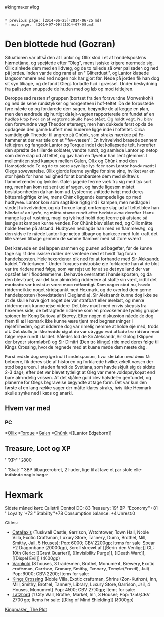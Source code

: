 #kingmaker #log

```ad-info

* previous page: [2014-06-25](2014-06-25.md)
* next page:  [2014-07-09](2014-07-09.md) 
```

# Den blottede hud (Gozran)  
 
Situationen var altså den at Lantor og Ollix stod i et af handelspostens hjørnetårne, og spejdede efter "Oleg", mens issiske krigere nærmede sig. Ollix sinkede dem med en ildvæg, og de to rullede så over palisaden og ned på jorden. Inden var de dog ramt af en ''Glitterdust'', og Lantor klatrede langsommmere ned end nogen nok har gjort før. Nede på jorden fik han dog sit syn tilbage, og de fandt Olegs forladte hud i græsset. Under beskydning fra palisaden snuppede de huden med og løb op mod teltlejren.
Deroppe sad resten af gruppen (bortset fra den forsvundne Morwenkohl) og nød de sene rundstykker og morgenteen i hof-teltet. Da de forpustede fyre nåede op og forklarede dem sagen, begyndte de at lægge en plan, men den ændrede sig hurtigt da lejr-vagten rapporterede om fundet af en hudløs krop hvor en af vagterne skulle have stået. Og holdt vagt. Nu blev den forsvundne vagt Theodor eftersøgt, men han dukkede først op da de opdagede den gamle kuffert med huderne ligge inde i hofteltet. Cirka samtidig gik Theodor til angreb på Chûnk, som straks mærkde på Fe-hammer at der var tale om et ''fey-væsen''. En hvirvelvind brasede gennem teltlejren, og fangede Lantor og Torque inde i det kollapsede telt, hvorefter den spredte de tililende soldater, vendte rundt, og samlede Lantor op netop som dene slap ud af teltet, og gav ham en flyvetur han sent glemmer. I mellemtiden stod kampen mellem Galen, Ollix og Chûnk mod den Hamstjælende Fe og de to sære usynlige lys-feer som Lantor havde mødt i Olegs soveværelse. Ollix gjorde feerne synlige for sine øjne, hvilket var en stor hjælp for hans mulighed for at bombardere dem med skiftevis flammehænder og lynkiler. Galen jagede feerne væk fra sig med tyk sort røg, men han kom ret sent ud af røgen, og havde ligesom mistet beslutsomheden da han kom ud. Lysfeerne snittede ivrigt med deres bittesmå giftige knive, mens Chûnk liggende kæmpede lige op med hudtyven. Lantor kom som sagt ikke rigtig ind i kampen, men nedlagde i stedet hvirvelvinden, og da Torque langt om længe slap ud af teltet blev han blindet af en lysfe, og måtte stavre rundt efter bedste evne derefter. Hans mange lag af rustning, magi og tyk hud holdt dog feerne på afstand så længe at kampen kunne vendes. For Chûnk blev slået ned, og Ollix måtte holde feerne på afstand. Hudtyven nedlagde han med en flammevæg, og den sidste fe nåede Lantor lige netop tilbage og bankede med fuld kraft det lille væsen tilbage gennem de samme flammer med sit store sværd.
Det krævede en del lappen sammen og pusten ud bagefter, før de kunne tage sig af den issiske ridder der ventede med et hvidt flag foran handelsposten. Hele hexordenen gik ned for at forhandle med Sir Aleksandr, kaldet ''Vinterløven''. Under Torques mistroiske øje forklarede han at de blot var tre riddere med følge, som var rejst ud for at se det nye land der var opstået her i floddømmerne. De havde overnattet i handelsposten, og da den blev truet, var det kun almindelig ridderære at støtte sin vært, indtil det modsatte var bevist at være mere retfærdigt. Som sagen stod nu, havde ridderne ikke noget stridspunkt med Hexmark, og de overlod dem gerne handelsposten (hovedstaden i Oleglandia). Sir Aleksandr kunne dog ikke se at de skulle have gjort noget der var strafbart eller æreløst, og mente ridderne nok kunne rejse videre. Det blev mødt med en vis skepsis fra hexernes side, de betragtede ridderne som en provokerende tydelig gruppe spioner for Kong Surtova af Brevoy. Efter nogen diskussion nåede de dog frem til at Hexmark ikke kunne være tjent med begrænsninger i rejsefriheden, og at ridderne dog var rimelig nemme at holde øje med, trods alt. Det skulle jo ikke hedde sig at de var utrygge ved at lade tre riddere med følge rejse rundt i landet. Således lod de Sir Aleksandr, Sir Golog (Klippen der bryder stormløbet) og Sir Dimitri (Den tro klinge) ride med deres følge til Kings Crossing, hvor de regnede med at kunne møde dem næste dag.
Først red de dog serjrige ind i handelsposten, hvor de talte med dens få beboere, fik deres side af historien og forklarede hvilket ækelt væsen der stod bag uroen. I stalden fandt de Svetlana, som havde skjult sig de sidste 2-3 dage, efter det var blevet tydeligt at Oleg var mere voldspsykopat end bare almindelig vrissen. Af det stjålne guld blev halvdelen genfundet, og planerne for Olegs begravelse begyndte at tage form. Det var kun den første af en lang række sager der måtte klares straks, hvis ikke Hexmark skulle synke ned i kaos og anarki.
## Hvem var med 
### PC 
 
*[Ollix](Ollix%20Stormhorn.md)
*[Torque](Torque%20Firebrand.md)
*[Galen](Galen%20Jabir.md)
*[Chûnk](Chûnk%20Van%20Der%20Hamer.md)
*[[Lantor Edgeborn]]
## Treasure, Loot og XP 
'''XP:''' 2800
 
'''Skat:''' 3BP tilbageerobret, 2 huder, lige til at lave et par stole eller indbinde nogle bøger
# Hexmark  
Sidste måned kørt: Calistril
Control DC: 83 Treasury: 19? BP 
 ''Economy''+81 ''Loyalty''+73 ''Stability''+78
Consumption balance: +4 Unrest:0
Cities:
* [Catallaxis](Catallaxis.md) (Tuskwall Castle, Garrison, Watchtower, Town Hall, Noble Villa, Exotic Craftsman, Luxury Store, Tannery, Dump, Brothel, Mill, Smithy, Jail, 5 Houses); Pop: 6000; CBV 2200gp; Items for sale: Spear +2 Dragonbane (20000gp), Scroll skrevet af [[Berini den Venlige]] CL: 10th Cleric: [[Grant Quarter]], [[Invisibility Purge]], [[Death Ward]],[[Dispel Evil]] (4000gp)
* [Varnhold](Varnhold.md) (8 houses, 3 tradesmen, Brothel, Monument, Brewery, Exotic craftsman, Garrison, Granary, Smithy, Tannery, Temple(Erastil), Jail) Pop: 6000; CBV: 2200; Items for sale: 
* [Kings Crossing](Kings%20Crossing.md) (Noble Villa, Exotic craftsman, Shrine (Zon-Kuthon), Inn, Mill, Smithy, Brothel, Tannery, Library, Luxury Store, Garrison, Jail, 4 Houses, Monument) Pop: 4500; CBV 2700gp; Items for sale: 
* [Tatzlford](Tatzlford.md) (1 City Wall, Brothel, Market, Inn, 3 Houses; Pop: 1750;CBV 2700 gp; Items for sale: [[Ring of Mind Shielding]] (8000gp)
[Kingmaker_ The Plot](Kingmaker_%20The%20Plot.md)
